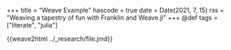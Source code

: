 +++
title = "Weave Example"
hascode = true
date = Date(2021, 7, 15)
rss = "Weaving a tapestry of fun with Franklin and Weave.jl"
+++
@def tags = ["literate", "julia"]

{{weave2html ../_research/file.jmd}}

